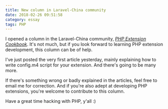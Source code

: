 ```yaml
---
title: New column in Laravel-China community
date: 2018-02-26 09:51:58
category: essay
tags: PHP
---
```


I opened a column in the Laravel-China community, [*PHP Extension Cookbook*](https://laravel-china.org/php-extension-cookbook). It's not much, but if you look forward to learning PHP extension development, this column can be of help.

I've just posted the very first article yesterday, mainly explaining how to write config.m4 script for your extension. And there's going to be many more.

If there's something wrong or badly explained in the articles, feel free to email me for correction. And if you're also adept at developing PHP extensions, you're welcome to contribute to this column.

Have a great time hacking with PHP, y'all :)
